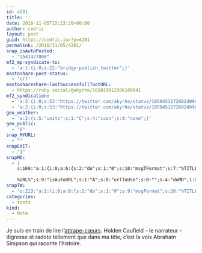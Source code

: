 ```yaml
---
id: 4281
title: ''
date: 2018-11-05T15:23:28+00:00
author: cedric
layout: post
guid: https://cedric.io/?p=4281
permalink: /2018/11/05/4281/
snap_isAutoPosted:
  - "1541427808"
mf2_mp-syndicate-to:
  - 'a:1:{i:0;s:22:"bridgy-publish_twitter";}'
mastoshare-post-status:
  - 'off'
mastoshareshare-lastSuccessfullTootURL:
  - https://ruby.social/@akyrho/101019012986189941
mf2_syndication:
  - 'a:2:{i:0;s:53:"https://twitter.com/akyrho/status/1059451172602499072";i:1;s:46:"https://ruby.social/@akyrho/101019012986189941";}'
  - 'a:2:{i:0;s:53:"https://twitter.com/akyrho/status/1059451172602499072";i:1;s:46:"https://ruby.social/@akyrho/101019012986189941";}'
geo_weather:
  - 'a:2:{s:5:"units";s:1:"C";s:4:"icon";s:4:"none";}'
geo_public:
  - "0"
snap_MYURL:
  - ""
snapEdIT:
  - "1"
snapMD:
  - |
    s:169:"a:1:{i:0;a:6:{s:2:"do";s:1:"0";s:10:"msgTFormat";s:7:"%TITLE%";s:9:"msgFormat";s:19:"%FULLTEXT%
    
    %URL%";s:9:"isAutoURL";s:1:"A";s:8:"urlToUse";s:0:"";s:4:"doMD";i:0;}}";
snapTW:
  - 's:213:"a:1:{i:0;a:8:{s:2:"do";s:1:"0";s:9:"msgFormat";s:26:"%TITLE%. %EXCERPT% - %URL%";s:8:"attchImg";s:1:"1";s:9:"isAutoImg";s:1:"A";s:8:"imgToUse";s:0:"";s:9:"isAutoURL";s:1:"A";s:8:"urlToUse";s:0:"";s:4:"doTW";i:0;}}";'
categories:
  - toots
kind:
  - Note
---
```

Je suis en train de lire l&rsquo;[attrape-cœurs](https://amzn.to/2Ot3d8y). Holden Caufield &#8211; le narrateur &#8211; digresse et radote tellement que dans ma tête, c&rsquo;est la voix Abraham Simpson qui raconte l&rsquo;histoire.